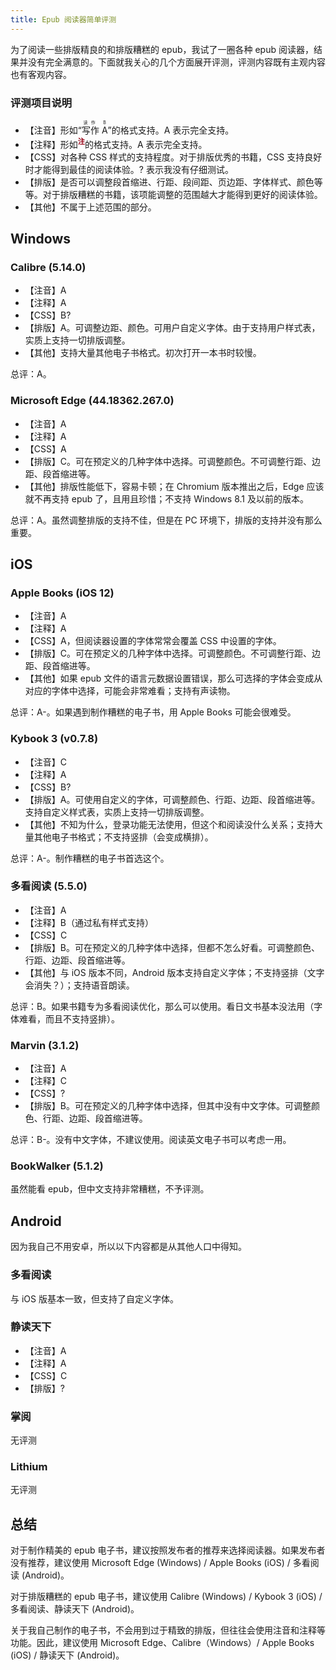 ```yaml
---
title: Epub 阅读器简单评测
---
```


<style>
.epub-reader-tooltip {
  position: relative;
  display: inline-block;
  font-size: 0.8em;
  vertical-align: super;
  font-weight: bold;
  color: #960014;
  cursor: pointer;
}

.epub-reader-tooltip .epub-reader-tooltiptext {
  visibility: hidden;
  width: 120px;
  background-color: #424242;
  color: #f2f2f2;
  text-align: center;
  border-radius: 6px;
  padding: 5px 0;
  opacity: 0;
  position: absolute;
  z-index: 1;
  transition: opacity, 0.3s;
  top: -4px;
  left: 150%; 
}

.epub-reader-tooltip .epub-reader-tooltiptext::after {
  content: " ";
  position: absolute;
  top: 50%;
  right: 100%;
  margin-top: -5px;
  border-width: 5px;
  border-style: solid;
  border-color: transparent #424242 transparent transparent;
}
</style>

<script>
;(function() {
    function toggle_tooltip() {
        for (const child of this.getElementsByClassName('epub-reader-tooltiptext')) {
            if (child.style.visibility === 'visible') {
                child.style.visibility = ''
                child.style.opacity = 0
            } else {
                child.style.visibility = 'visible'
                child.style.opacity = 1
            }
        }
    }

    window.addEventListener('load', function() {
        for (const tooltip of document.getElementsByClassName('epub-reader-tooltip')) {
            tooltip.addEventListener('click', toggle_tooltip.bind(tooltip))
        }
    })
})()
</script>

为了阅读一些排版精良的和排版糟糕的 epub，我试了一圈各种 epub 阅读器，结果并没有完全满意的。下面就我关心的几个方面展开评测，评测内容既有主观内容也有客观内容。

### 评测项目说明

* 【注音】形如“<ruby><rb>写作 A</rb><rp>(</rp><rt>读作 B</rt><rp>)</rp></ruby>”的格式支持。A 表示完全支持。
* 【注释】形如<span class="epub-reader-tooltip">注<span class="epub-reader-tooltiptext">注释内容</span></span>的格式支持。A 表示完全支持。
* 【CSS】对各种 CSS 样式的支持程度。对于排版优秀的书籍，CSS 支持良好时才能得到最佳的阅读体验。? 表示我没有仔细测试。
* 【排版】是否可以调整段首缩进、行距、段间距、页边距、字体样式、颜色等等。对于排版糟糕的书籍，该项能调整的范围越大才能得到更好的阅读体验。
* 【其他】不属于上述范围的部分。

## Windows

### Calibre (5.14.0)

* 【注音】A
* 【注释】A
* 【CSS】B?
* 【排版】A。可调整边距、颜色。可用户自定义字体。由于支持用户样式表，实质上支持一切排版调整。
* 【其他】支持大量其他电子书格式。初次打开一本书时较慢。

总评：A。

### Microsoft Edge (44.18362.267.0)

* 【注音】A
* 【注释】A
* 【CSS】A
* 【排版】C。可在预定义的几种字体中选择。可调整颜色。不可调整行距、边距、段首缩进等。
* 【其他】排版性能低下，容易卡顿；在 Chromium 版本推出之后，Edge 应该就不再支持 epub 了，且用且珍惜；不支持 Windows 8.1 及以前的版本。

总评：A。虽然调整排版的支持不佳，但是在 PC 环境下，排版的支持并没有那么重要。

## iOS

### Apple Books (iOS 12)

* 【注音】A
* 【注释】A
* 【CSS】A，但阅读器设置的字体常常会覆盖 CSS 中设置的字体。
* 【排版】C。可在预定义的几种字体中选择。可调整颜色。不可调整行距、边距、段首缩进等。
* 【其他】如果 epub 文件的语言元数据设置错误，那么可选择的字体会变成从对应的字体中选择，可能会非常难看；支持有声读物。

总评：A-。如果遇到制作糟糕的电子书，用 Apple Books 可能会很难受。

### Kybook 3 (v0.7.8)

* 【注音】C
* 【注释】A
* 【CSS】B?
* 【排版】A。可使用自定义的字体，可调整颜色、行距、边距、段首缩进等。支持自定义样式表，实质上支持一切排版调整。
* 【其他】不知为什么，登录功能无法使用，但这个和阅读没什么关系；支持大量其他电子书格式；不支持竖排（会变成横排）。

总评：A-。制作糟糕的电子书首选这个。

### 多看阅读 (5.5.0)

* 【注音】A
* 【注释】B（通过私有样式支持）
* 【CSS】C
* 【排版】B。可在预定义的几种字体中选择，但都不怎么好看。可调整颜色、行距、边距、段首缩进等。
* 【其他】与 iOS 版本不同，Android 版本支持自定义字体；不支持竖排（文字会消失？）；支持语音朗读。

总评：B。如果书籍专为多看阅读优化，那么可以使用。看日文书基本没法用（字体难看，而且不支持竖排）。

### Marvin (3.1.2)

* 【注音】A
* 【注释】C
* 【CSS】?
* 【排版】B。可在预定义的几种字体中选择，但其中没有中文字体。可调整颜色、行距、边距、段首缩进等。

总评：B-。没有中文字体，不建议使用。阅读英文电子书可以考虑一用。

### BookWalker (5.1.2)

虽然能看 epub，但中文支持非常糟糕，不予评测。

## Android

因为我自己不用安卓，所以以下内容都是从其他人口中得知。

### 多看阅读

与 iOS 版基本一致，但支持了自定义字体。

### 静读天下

* 【注音】A
* 【注释】A
* 【CSS】C
* 【排版】?

### 掌阅

无评测

### Lithium

无评测

## 总结

对于制作精美的 epub 电子书，建议按照发布者的推荐来选择阅读器。如果发布者没有推荐，建议使用 Microsoft Edge (Windows) / Apple Books (iOS) / 多看阅读 (Android)。

对于排版糟糕的 epub 电子书，建议使用 Calibre (Windows) / Kybook 3 (iOS) / 多看阅读、静读天下 (Android)。

关于我自己制作的电子书，不会用到过于精致的排版，但往往会使用注音和注释等功能。因此，建议使用 Microsoft Edge、Calibre（Windows）/ Apple Books (iOS) / 静读天下 (Android)。
